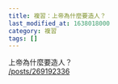 ```yaml
---
title: 複習：上帝為什麼要造人？
last_modified_at: 1638018000
category: 複習
tags: []
---
```


<p>上帝為什麼要造人？<br>
<a href="/posts/269192336" target="_blank">/posts/269192336</a></p>

<p>&nbsp;</p>

